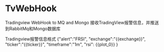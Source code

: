 # TvWebHook
Tradingview WebHook to MQ and Mongo
接收TradingView报警信息，并推送到RabbitMq和Mongo数据库

Tradingview报警信息格式
{"alert":"FRSI",
  "exchange":"{{exchange}}",
  "ticker":"{{ticker}}",
  "timeframe":"1m",
  "rsi": {{plot_0}}
  }
